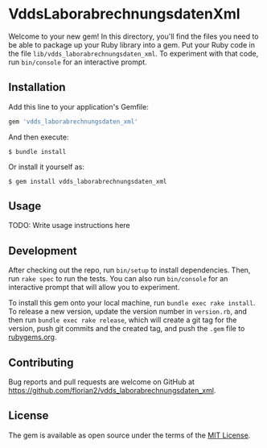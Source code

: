 # VddsLaborabrechnungsdatenXml

Welcome to your new gem! In this directory, you'll find the files you need to be able to package up your Ruby library into a gem. Put your Ruby code in the file `lib/vdds_laborabrechnungsdaten_xml`. To experiment with that code, run `bin/console` for an interactive prompt.

## Installation

Add this line to your application's Gemfile:

```ruby
gem 'vdds_laborabrechnungsdaten_xml'
```

And then execute:

    $ bundle install

Or install it yourself as:

    $ gem install vdds_laborabrechnungsdaten_xml

## Usage

TODO: Write usage instructions here

## Development

After checking out the repo, run `bin/setup` to install dependencies. Then, run `rake spec` to run the tests. You can also run `bin/console` for an interactive prompt that will allow you to experiment.

To install this gem onto your local machine, run `bundle exec rake install`. To release a new version, update the version number in `version.rb`, and then run `bundle exec rake release`, which will create a git tag for the version, push git commits and the created tag, and push the `.gem` file to [rubygems.org](https://rubygems.org).

## Contributing

Bug reports and pull requests are welcome on GitHub at https://github.com/florian2/vdds_laborabrechnungsdaten_xml.

## License

The gem is available as open source under the terms of the [MIT License](https://opensource.org/licenses/MIT).
